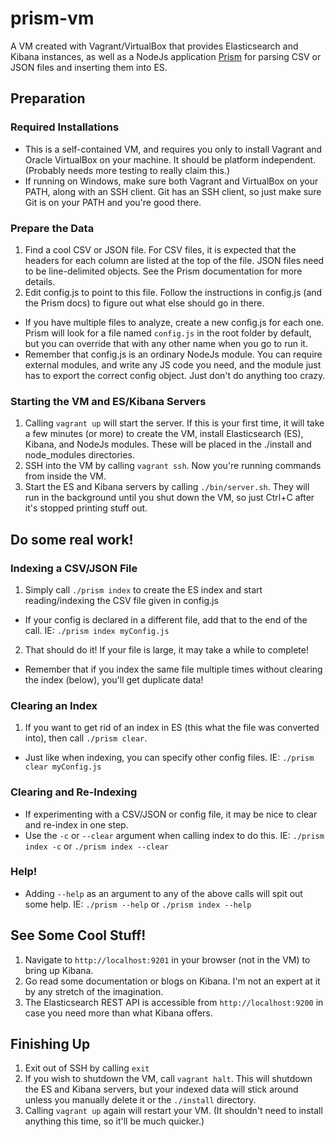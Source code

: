 # prism-vm
A VM created with Vagrant/VirtualBox that provides Elasticsearch and Kibana instances, as well as a NodeJs application [Prism](https://github.com/MikeyBurkman/prism) for parsing CSV or JSON files and inserting them into ES. 

## Preparation

### Required Installations
 * This is a self-contained VM, and requires you only to install Vagrant and Oracle VirtualBox on your machine. It should be platform independent. (Probably needs more testing to really claim this.)
 * If running on Windows, make sure both Vagrant and VirtualBox on your PATH, along with an SSH client. Git has an SSH client, so just make sure Git is on your PATH and you're good there.

### Prepare the Data
 1. Find a cool CSV or JSON file. For CSV files, it is expected that the headers for each column are listed at the top of the file. JSON files need to be line-delimited objects. See the Prism documentation for more details.
 2. Edit config.js to point to this file. Follow the instructions in config.js (and the Prism docs) to figure out what else should go in there.
   - If you have multiple files to analyze, create a new config.js for each one. Prism will look for a file named `config.js` in the root folder by default, but you can override that with any other name when you go to run it.
   - Remember that config.js is an ordinary NodeJs module. You can require external modules, and write any JS code you need, and the module just has to export the correct config object. Just don't do anything too crazy.

### Starting the VM and ES/Kibana Servers
 1. Calling `vagrant up` will start the server. If this is your first time, it will take a few minutes (or more) to create the VM, install Elasticsearch (ES), Kibana, and NodeJs modules. These will be placed in the ./install and node_modules directories.
 2. SSH into the VM by calling `vagrant ssh`. Now you're running commands from inside the VM.
 3. Start the ES and Kibana servers by calling `./bin/server.sh`. They will run in the background until you shut down the VM, so just Ctrl+C after it's stopped printing stuff out.

## Do some real work!

### Indexing a CSV/JSON File
 1. Simply call `./prism index` to create the ES index and start reading/indexing the CSV file given in config.js
   - If your config is declared in a different file, add that to the end of the call. IE: `./prism index myConfig.js`
 2. That should do it! If your file is large, it may take a while to complete!
 - Remember that if you index the same file multiple times without clearing the index (below), you'll get duplicate data!

### Clearing an Index
 1. If you want to get rid of an index in ES (this what the file was converted into), then call `./prism clear`.
   - Just like when indexing, you can specify other config files. IE: `./prism clear myConfig.js`

### Clearing and Re-Indexing
 - If experimenting with a CSV/JSON or config file, it may be nice to clear and re-index in one step.
 - Use the `-c` or `--clear` argument when calling index to do this. IE: `./prism index -c` or `./prism index --clear`

### Help!
 - Adding `--help` as an argument to any of the above calls will spit out some help. IE: `./prism --help` or `./prism index --help`

## See Some Cool Stuff!
 1. Navigate to `http://localhost:9201` in your browser (not in the VM) to bring up Kibana.
 2. Go read some documentation or blogs on Kibana. I'm not an expert at it by any stretch of the imagination.
 3. The Elasticsearch REST API is accessible from  `http://localhost:9200` in case you need more than what Kibana offers.

## Finishing Up
 1. Exit out of SSH by calling `exit`
 2. If you wish to shutdown the VM, call `vagrant halt`. This will shutdown the ES and Kibana servers, but your indexed data will stick around unless you manually delete it or the `./install` directory.
 3. Calling `vagrant up` again will restart your VM. (It shouldn't need to install anything this time, so it'll be much quicker.)
